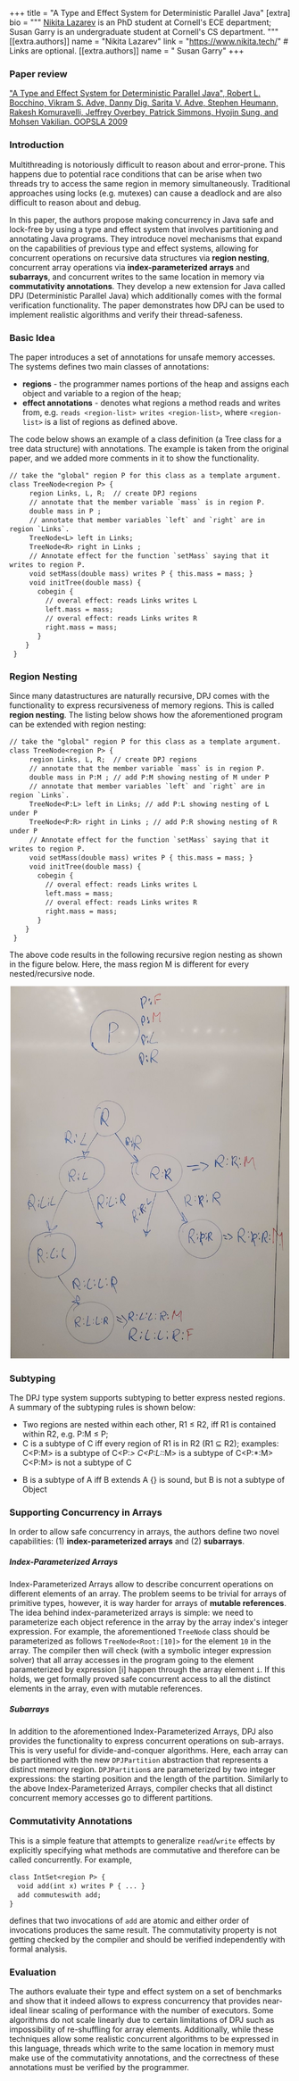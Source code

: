 +++
title = "A Type and Effect System for Deterministic Parallel Java"
[extra]
bio = """
  [Nikita Lazarev](https://www.nikita.tech/) is an PhD student at Cornell's ECE department;
  Susan Garry is an undergraduate student at Cornell's CS department.
"""
[[extra.authors]]
name = "Nikita Lazarev"
link = "https://www.nikita.tech/"  # Links are optional.
[[extra.authors]]
name = " Susan Garry"
+++

### Paper review

["A Type and Effect System for Deterministic Parallel Java", Robert L. Bocchino, Vikram S. Adve, Danny Dig, Sarita V. Adve, Stephen Heumann, Rakesh Komuravelli, Jeffrey Overbey, Patrick Simmons, Hyojin Sung, and Mohsen Vakilian. OOPSLA 2009](http://dpj.cs.illinois.edu/DPJ/Publications_files/DPJ-OOPSLA-2009.pdf)

### Introduction

Multithreading is notoriously difficult to reason about and error-prone. This happens due to potential race conditions that can be arise when two threads try to access the same region in memory simultaneously. Traditional approaches using locks (e.g. mutexes) can cause a deadlock and are also difficult to reason about and debug.

In this paper, the authors propose making concurrency in Java safe and lock-free by using a type and effect system that involves partitioning and annotating Java programs. They introduce novel mechanisms that expand on the capabilities of previous type and effect systems, allowing for concurrent operations on recursive data structures via **region nesting**, concurrent array operations via **index-parameterized arrays** and **subarrays**, and concurrent writes to the same location in memory via **commutativity annotations**. They develop a new extension for Java called DPJ (Deterministic Parallel Java) which additionally comes with the formal verification functionality. The paper demonstrates how DPJ can be used to implement realistic algorithms and verify their thread-safeness.

### Basic Idea

The paper introduces a set of annotations for unsafe memory accesses. The systems defines two main classes of annotations:
* **regions** - the programmer names portions of the heap and assigns each object and variable to a region of the heap;
* **effect annotations** - denotes what regions a method reads and writes from, e.g. ```reads <region-list> writes <region-list>```, where ```<region-list>``` is a list of regions as defined above.

The code below shows an example of a class definition (a Tree class for a tree data structure) with annotations. The example is taken from the original paper, and we added more comments in it to show the functionality.

```
// take the "global" region P for this class as a template argument.
class TreeNode<region P> {
     region Links, L, R;  // create DPJ regions
     // annotate that the member variable `mass` is in region P.
     double mass in P ;
     // annotate that member variables `left` and `right` are in region `Links`.
     TreeNode<L> left in Links;
     TreeNode<R> right in Links ;
     // Annotate effect for the function `setMass` saying that it writes to region P.
     void setMass(double mass) writes P { this.mass = mass; }
     void initTree(double mass) {
       cobegin {
         // overal effect: reads Links writes L
         left.mass = mass;
         // overal effect: reads Links writes R
         right.mass = mass;
       }
    }
 }
```

### Region Nesting

Since many datastructures are naturally recursive, DPJ comes with the functionality to express recursiveness of memory regions. This is called **region nesting**. The listing below shows how the aforementioned program can be extended with region nesting:

```
// take the "global" region P for this class as a template argument.
class TreeNode<region P> {
     region Links, L, R;  // create DPJ regions
     // annotate that the member variable `mass` is in region P.
     double mass in P:M ; // add P:M showing nesting of M under P
     // annotate that member variables `left` and `right` are in region `Links`.
     TreeNode<P:L> left in Links; // add P:L showing nesting of L under P
     TreeNode<P:R> right in Links ; // add P:R showing nesting of R under P
     // Annotate effect for the function `setMass` saying that it writes to region P.
     void setMass(double mass) writes P { this.mass = mass; }
     void initTree(double mass) {
       cobegin {
         // overal effect: reads Links writes L
         left.mass = mass;
         // overal effect: reads Links writes R
         right.mass = mass;
       }
    }
 }
```

The above code results in the following recursive region nesting as shown in the figure below. Here, the mass region M is different for every nested/recursive node.

<p align="center">
<img src="figure_1.jpg" alt="alt_text" title="image_tooltip" width="500" />
</p>

### Subtyping

The DPJ type system supports subtyping to better express nested regions. A summary of the subtyping rules is shown below:

* Two regions are nested within each other, R1 ≤ R2,  iff R1 is contained within R2, e.g. P:M ≤ P;
* C<R1> is a subtype of C<R2> iff every region of R1 is in R2 (R1 ⊆ R2); examples:
C<P:M> is a subtype of C<P:*>
C<P:L:*:M> is a subtype of C<P:*:M>
C<P:M> is not a subtype of C<P>
* B<r> is a subtype of A<r> iff  B<region R> extends A<R> {} is sound, but B<r> is not a subtype of Object

### Supporting Concurrency in Arrays

In order to allow safe concurrency in arrays, the authors define two novel capabilities: (1) **index-parameterized arrays** and (2) **subarrays**.

##### Index-Parameterized Arrays

Index-Parameterized Arrays allow to describe concurrent operations on different elements of an array. The problem seems to be trivial for arrays of primitive types, however, it is way harder for arrays of **mutable references**. The idea behind index-parameterized arrays is simple: we need to parameterize each object reference in the array by the array index's integer expression. For example, the aforementioned ```TreeNode``` class should be parameterized as follows ```TreeNode<Root:[10]>``` for the element ```10``` in the array. The compiler then will check (with a symbolic integer expression solver) that all array accesses in the program going to the element parameterized by expression [i] happen through the array element ```i```. If this holds, we get formally proved safe concurrent access to all the distinct elements in the array, even with mutable references.

##### Subarrays

In addition to the aforementioned Index-Parameterized Arrays, DPJ also provides the functionality to express concurrent operations on sub-arrays. This is very useful for divide-and-conquer algorithms. Here, each array can be partitioned with the new ```DPJPartition``` abstraction that represents a distinct memory region. ```DPJPartition```s are parameterized by two integer expressions: the starting position and the length of the partition. Similarly to the above Index-Parameterized Arrays, compiler checks that all distinct concurrent memory accesses go to different partitions.

### Commutativity Annotations

This is a simple feature that attempts to generalize `read`/`write` effects by explicitly specifying what methods are commutative and therefore can be called concurrently. For example, 
```
class IntSet<region P> {
  void add(int x) writes P { ... }
  add commuteswith add;
}
```
defines that two invocations of `add` are atomic and either order of invocations produces the same result. The commutativity property is not getting checked by the compiler and should be verified independently with formal analysis.

### Evaluation

The authors evaluate their type and effect system on a set of benchmarks and show that it indeed allows to express concurrency that provides near-ideal linear scaling of performance with the number of executors. Some algorithms do not scale linearly due to certain limitations of DPJ such as impossibility of re-shuffling for array elements. Additionally, while these techniques allow some realistic concurrent algorithms to be expressed in this language, threads which write to the same location in memory must make use of the commutativity annotations, and the correctness of these annotations must be verified by the programmer.
